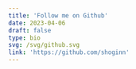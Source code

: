 ```yaml
---
title: 'Follow me on Github'
date: 2023-04-06
draft: false
type: bio
svg: /svg/github.svg
link: 'https://github.com/shoginn'
---
```

